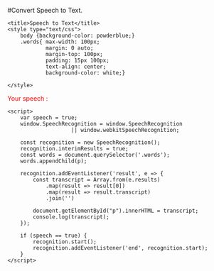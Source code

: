 #Convert Speech to Text.
<!DOCTYPE html>
<html lang="en">
  
<head>
    <meta charset="UTF-8">
    <meta name="viewport" content=
        "width=device-width, initial-scale=1.0">
  
    <title>Speech to Text</title>
    <style type="text/css">
        body {background-color: powderblue;}
        .words{ max-width: 100px;
                margin: 0 auto;
                margin-top: 100px;
                padding: 15px 100px;
                text-align: center;
                background-color: white;}

    </style>
</head>
  
<body>
    <div class="words" contenteditable>
        <p style = "color:red;" >Your speech :</p>
        <p></p>
        <p id="p"></p>
    </div>
    
  
    <script>
        var speech = true;
        window.SpeechRecognition = window.SpeechRecognition
                        || window.webkitSpeechRecognition;
  
        const recognition = new SpeechRecognition();
        recognition.interimResults = true;
        const words = document.querySelector('.words');
        words.appendChild(p);
  
        recognition.addEventListener('result', e => {
            const transcript = Array.from(e.results)
                .map(result => result[0])
                .map(result => result.transcript)
                .join('')
  
            document.getElementById("p").innerHTML = transcript;
            console.log(transcript);
        });
          
        if (speech == true) {
            recognition.start();
            recognition.addEventListener('end', recognition.start);
        }
    </script>
</body>
  
</html>

